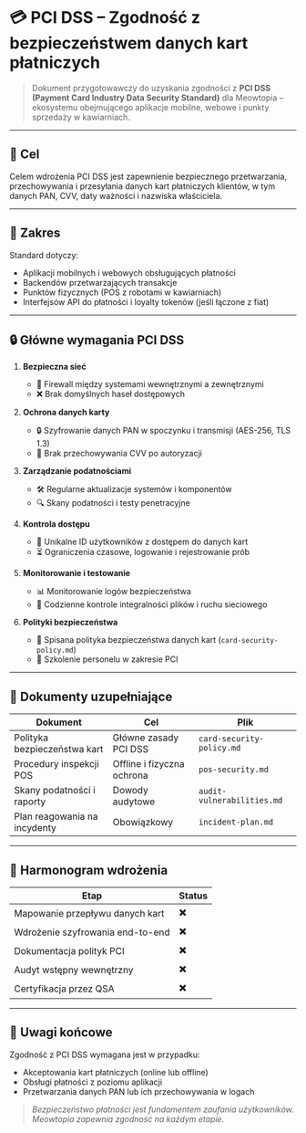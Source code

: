 # 💳 PCI DSS – Zgodność z bezpieczeństwem danych kart płatniczych

> Dokument przygotowawczy do uzyskania zgodności z **PCI DSS (Payment Card Industry Data Security Standard)** dla Meowtopia – ekosystemu obejmującego aplikacje mobilne, webowe i punkty sprzedaży w kawiarniach.

---

## 🎯 Cel

Celem wdrożenia PCI DSS jest zapewnienie bezpiecznego przetwarzania, przechowywania i przesyłania danych kart płatniczych klientów, w tym danych PAN, CVV, daty ważności i nazwiska właściciela.

---

## 📌 Zakres

Standard dotyczy:

- Aplikacji mobilnych i webowych obsługujących płatności
- Backendów przetwarzających transakcje
- Punktów fizycznych (POS z robotami w kawiarniach)
- Interfejsów API do płatności i loyalty tokenów (jeśli łączone z fiat)

---

## 🔒 Główne wymagania PCI DSS

1. **Bezpieczna sieć**

   - 🔐 Firewall między systemami wewnętrznymi a zewnętrznymi
   - ❌ Brak domyślnych haseł dostępowych

2. **Ochrona danych karty**

   - 🔒 Szyfrowanie danych PAN w spoczynku i transmisji (AES-256, TLS 1.3)
   - 🚫 Brak przechowywania CVV po autoryzacji

3. **Zarządzanie podatnościami**

   - 🛠️ Regularne aktualizacje systemów i komponentów
   - 🔍 Skany podatności i testy penetracyjne

4. **Kontrola dostępu**

   - 📛 Unikalne ID użytkowników z dostępem do danych kart
   - ⏳ Ograniczenia czasowe, logowanie i rejestrowanie prób

5. **Monitorowanie i testowanie**

   - 📊 Monitorowanie logów bezpieczeństwa
   - 📅 Codzienne kontrole integralności plików i ruchu sieciowego

6. **Polityki bezpieczeństwa**
   - 📘 Spisana polityka bezpieczeństwa danych kart (`card-security-policy.md`)
   - 👥 Szkolenie personelu w zakresie PCI

---

## 🧩 Dokumenty uzupełniające

| Dokument                     | Cel                        | Plik                       |
| ---------------------------- | -------------------------- | -------------------------- |
| Polityka bezpieczeństwa kart | Główne zasady PCI DSS      | `card-security-policy.md`  |
| Procedury inspekcji POS      | Offline i fizyczna ochrona | `pos-security.md`          |
| Skany podatności i raporty   | Dowody audytowe            | `audit-vulnerabilities.md` |
| Plan reagowania na incydenty | Obowiązkowy                | `incident-plan.md`         |

---

## 📆 Harmonogram wdrożenia

| Etap                             | Status |
| -------------------------------- | ------ |
| Mapowanie przepływu danych kart  | ✖️     |
| Wdrożenie szyfrowania end-to-end | ✖️     |
| Dokumentacja polityk PCI         | ✖️     |
| Audyt wstępny wewnętrzny         | ✖️     |
| Certyfikacja przez QSA           | ✖️     |

---

## 🧾 Uwagi końcowe

Zgodność z PCI DSS wymagana jest w przypadku:

- Akceptowania kart płatniczych (online lub offline)
- Obsługi płatności z poziomu aplikacji
- Przetwarzania danych PAN lub ich przechowywania w logach

> _Bezpieczeństwo płatności jest fundamentem zaufania użytkowników. Meowtopia zapewnia zgodność na każdym etapie._
